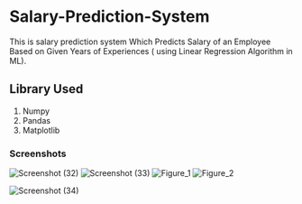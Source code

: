 # Salary-Prediction-System
This is salary prediction system Which Predicts Salary of an Employee Based on Given Years of Experiences ( using Linear Regression Algorithm in ML).
## Library Used
1. Numpy
2. Pandas
3. Matplotlib
### Screenshots

![Screenshot (32)](https://user-images.githubusercontent.com/90971288/138914444-61a9a332-6a9d-4c25-8b4b-f1b61fe0e0c3.png)
![Screenshot (33)](https://user-images.githubusercontent.com/90971288/138914483-fdb88866-e359-4731-86a3-44b5b6eed319.png)
![Figure_1](https://user-images.githubusercontent.com/90971288/138914516-4576e058-5223-456e-b5b8-b57c61a0d5fc.png)
![Figure_2](https://user-images.githubusercontent.com/90971288/138914886-20daad7c-9624-4d2a-a426-a2038b947d28.png)

![Screenshot (34)](https://user-images.githubusercontent.com/90971288/138914947-0dee7683-68f1-49cd-bafc-f9963e2046ed.png)
